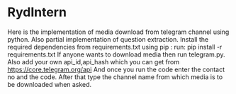 # RydIntern

Here is the implementation of media download from telegram channel using python. Also partial implementation of question extraction.
Install the required dependencies from requirements.txt using pip : 
      run: pip install -r requirements.txt 
If anyone wants to download media then run telegram.py. Also add your own api_id,api_hash which you can get from https://core.telegram.org/api
And once you run the code enter the contact no and the code. After that type the channel name from which media is to be downloaded when asked.
